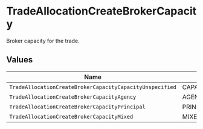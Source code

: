 # TradeAllocationCreateBrokerCapacity

Broker capacity for the trade.


## Values

| Name                                                     | Value                                                    |
| -------------------------------------------------------- | -------------------------------------------------------- |
| `TradeAllocationCreateBrokerCapacityCapacityUnspecified` | CAPACITY_UNSPECIFIED                                     |
| `TradeAllocationCreateBrokerCapacityAgency`              | AGENCY                                                   |
| `TradeAllocationCreateBrokerCapacityPrincipal`           | PRINCIPAL                                                |
| `TradeAllocationCreateBrokerCapacityMixed`               | MIXED                                                    |